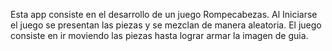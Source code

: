 Esta app consiste en el desarrollo de un juego Rompecabezas. 
Al Iniciarse el juego se presentan las piezas y se mezclan de manera aleatoria.
El juego consiste en ir moviendo las piezas hasta lograr armar la imagen de guia.
